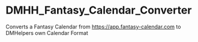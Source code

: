 # DMHH_Fantasy_Calendar_Converter
Converts a Fantasy Calendar from https://app.fantasy-calendar.com to DMHelpers own Calendar Format
